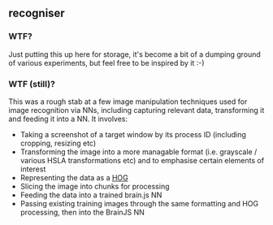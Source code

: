 ## recogniser

### WTF?

Just putting this up here for storage, it's become a bit of a dumping ground of various experiments, but feel free to be inspired by it :-)

### WTF (still)?

This was a rough stab at a few image manipulation techniques used for image recognition via NNs, including capturing relevant data, transforming it and feeding it into a NN. It involves:

* Taking a screenshot of a target window by its process ID (including cropping, resizing etc)
* Transforming the image into a more managable format (i.e. grayscale / various HSLA transformations etc) and to emphasise certain elements of interest
* Representing the data as a [HOG](https://en.wikipedia.org/wiki/Histogram_of_oriented_gradients)
* Slicing the image into chunks for processing
* Feeding the data into a trained brain.js NN
* Passing existing training images through the same formatting and HOG processing, then into the BrainJS NN
